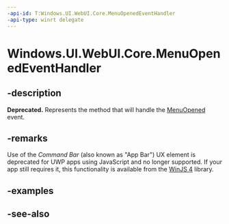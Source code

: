```yaml
---
-api-id: T:Windows.UI.WebUI.Core.MenuOpenedEventHandler
-api-type: winrt delegate
---
```

<!-- Delegate syntax.
public delegate void MenuOpenedEventHandler()
-->
# Windows.UI.WebUI.Core.MenuOpenedEventHandler

## -description
**Deprecated.** Represents the method that will handle the [MenuOpened](webuicommandbar_menuopened.md) event.

## -remarks
Use of the *Command Bar* (also known as "App Bar") UX element is deprecated for UWP apps using JavaScript and no longer supported.
If your app still requires it, this functionality is available from the [WinJS 4](http://try.buildwinjs.com/#get) library.

## -examples

## -see-also
